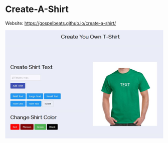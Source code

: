 # Create-A-Shirt

Website: https://gospelbeats.github.io/create-a-shirt/

![APP Sreenshot](https://github.com/GospelBeats/create-a-shirt/blob/master/shirt%20pic.JPG)


